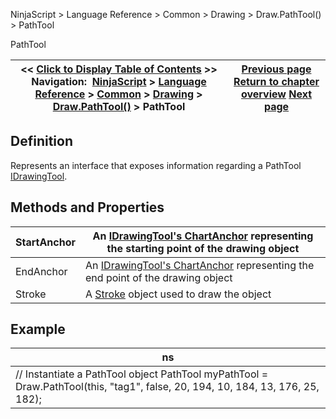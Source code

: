 ﻿
NinjaScript \> Language Reference \> Common \> Drawing \> Draw.PathTool() \> PathTool

PathTool

| \<\< [Click to Display Table of Contents](pathtool.md) \>\> **Navigation:**     [NinjaScript](ninjascript-1.md) \> [Language Reference](language_reference_wip-1.md) \> [Common](common-1.md) \> [Drawing](drawing-1.md) \> [Draw.PathTool()](draw_pathtool()-1.md) \> PathTool | [Previous page](draw_pathtool()-1.md) [Return to chapter overview](draw_pathtool()-1.md) [Next page](draw_polygon-1.md) |
| --- | --- |
## Definition
Represents an interface that exposes information regarding a PathTool [IDrawingTool](idrawingtool-1.md).
 
## Methods and Properties

| StartAnchor | An [IDrawingTool's ChartAnchor](idrawingtool-1.htm#chartanchor) representing the starting point of the drawing object |
| --- | --- |
| EndAnchor | An [IDrawingTool's ChartAnchor](idrawingtool-1.htm#chartanchor) representing the end point of the drawing object |
| Stroke | A [Stroke](stroke_class-1.md) object used to draw the object |
## 
## 
## Example

| ns |
| --- |
| // Instantiate a PathTool object PathTool myPathTool \= Draw.PathTool(this, "tag1", false, 20, 194, 10, 184, 13, 176, 25, 182); |
